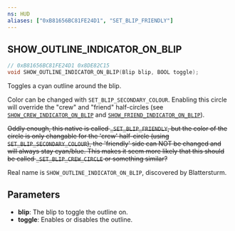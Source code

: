 ```yaml
---
ns: HUD
aliases: ["0xB81656BC81FE24D1", "SET_BLIP_FRIENDLY"]
---
```

## SHOW_OUTLINE_INDICATOR_ON_BLIP

```c
// 0xB81656BC81FE24D1 0x8DE82C15
void SHOW_OUTLINE_INDICATOR_ON_BLIP(Blip blip, BOOL toggle);
```

Toggles a cyan outline around the blip.

Color can be changed with `SET_BLIP_SECONDARY_COLOUR`. Enabling this circle will override the "crew" and "friend" half-circles (see [`SHOW_CREW_INDICATOR_ON_BLIP`](#_0xDCFB5D4DB8BF367E) and [`SHOW_FRIEND_INDICATOR_ON_BLIP`](#_0x23C3EB807312F01A)). 

~~Oddly enough, this native is called `_SET_BLIP_FRIENDLY`, but the color of the circle is only changable for the 'crew' half-circle (using `SET_BLIP_SECONDARY_COLOUR`), the 'friendly' side can NOT be changed and will always stay cyan/blue. This makes it seem more likely that this should be called `_SET_BLIP_CREW_CIRCLE` or something similar?~~

Real name is `SHOW_OUTLINE_INDICATOR_ON_BLIP`, discovered by Blattersturm.


## Parameters
* **blip**: The blip to toggle the outline on.
* **toggle**: Enables or disables the outline.

